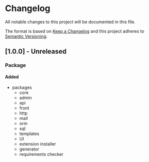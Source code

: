 # Changelog
All notable changes to this project will be documented in this file.

The format is based on [Keep a Changelog](http://keepachangelog.com/en/1.0.0/)
and this project adheres to [Semantic Versioning](http://semver.org/spec/v2.0.0.html).

## [1.0.0] - Unreleased

### Package

#### Added

- packages
    - core
    - admin
    - api
    - front
    - http
    - mail
    - orm
    - sql
    - templates
    - UI
    - extension installer
    - generator
    - requirements checker
